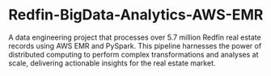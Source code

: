 # Redfin-BigData-Analytics-AWS-EMR
A data engineering project that processes over 5.7 million Redfin real estate records using AWS EMR and PySpark. This pipeline harnesses the power of distributed computing to perform complex transformations and analyses at scale, delivering actionable insights for the real estate market.
